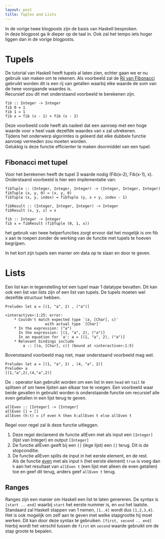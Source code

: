 ```yaml
---
layout: post
title: Tuples and Lists
---
```

In de vorige twee blogposts zijn de basis van Haskell besproken.   
In deze blogpost ga ik dieper op de taal in. Ook zal het tempo iets hoger liggen dan in de vorige blogposts.  

# Tupels
De tutorial van Haskell heeft tupels al laten zien, echter gaan we er nu gebruik van maken om te rekenen. 
Als voorbeeld zal de [Rij van Fibonacci](https://nl.wikipedia.org/wiki/Rij_van_Fibonacci) gebruikt worden dit is een rij van getallen waarbij elke waarde de som van de twee voorgaande waardes is.  
Recursief zou dit met onderstaand voorbeeld te berekenen zijn.
```
fib :: Integer -> Integer
fib 0 = 1
fib 1 = 1
fib x = fib (x - 1) + fib (x - 2)
```
Deze voorbeeld code heeft als nadeel dat een aanroep met een hoge waarde voor x heel vaak dezelfde waardes van x zal uitrekenen.  
Tijdens het onderwerp algorimtes is geleerd dat elke dubbele functie aanroep vermeden zou moeten worden.  
Gelukkig is deze functie efficienter te maken doormiddel van een tupel.  

## Fibonacci met tupel
Voor het berekenen heeft de tupel 3 waarde nodig (Fib(x-2), Fib(x-1), x). Onderstaand voorbeeld is hier een implementatie van:  
```
fibTuple :: (Integer, Integer, Integer) -> (Integer, Integer, Integer)
fibTuple (x, y, 0) = (x, y, 0)
fibTuple (x, y, index) = fibTuple (y, x + y, index - 1)

fibResult :: (Integer, Integer, Integer) -> Integer
fibResult (x, y, z) = x

fib :: Integer -> Integer
fib x = fibResult (fibTuple (0, 1, x))
```  
het gebruik van twee helperfuncties zorgt ervoor dat het mogelijk is om fib x aan te roepen zonder de werking van de functie met tupels te hoeven begrijpen.

In het kort zijn tupels een manier om data op te slaan en door te geven. 

# Lists

Een list kan in tegenstelling tot een tupel maar 1 datatype bevatten. Dit kan ook een list van lists zijn of een list van tupels. De tupels moeten wel dezelfde structuur hebben. 
```
Prelude> let a = [(1, "a", 2) , ("a")]

<interactive>:1:25: error:
    * Couldn't match expected type `(a, [Char], c)'
                  with actual type `[Char]'
    * In the expression: ("a")
      In the expression: [(1, "a", 2), ("a")]
      In an equation for `a': a = [(1, "a", 2), ("a")]
    * Relevant bindings include
        a :: [(a, [Char], c)] (bound at <interactive>:1:5)
```
Bovenstaand voorbeeld mag niet, maar onderstaand voorbeeld mag wel.
```
Prelude> let a = [(1, "a", 2) , (4, "a", 2)]
Prelude> a
[(1,"a",2),(4,"a",2)]
```

De `:` operator kan gebruikt worden om een list in een `head` en `tail` te splitsen of om twee lijsten aan elkaar toe te voegen.
Een voorbeeld waar beide gevallen in gebruikt worden is onderstaande functie om recursief alle even getallen in een lijst terug te geven.
```
allEven :: [Integer] -> [Integer]
allEven [] = []
allEven (h:t) = if even h then h:allEven t else allEven t
```
Regel voor regel zal ik deze functie uitleggen. 
1. Deze regel declareerd de functie allEven met als input een `[Integer]` (lijst van Integer) en output `[Integer]`
2. De functie allEven geeft bij een `[]` (lege lijst) een `[]` terug. Dit is de stopconditie. 
3. De functie allEven splits de input in het eerste element, en de rest.  
   Als de functie [even](http://hackage.haskell.org/package/base-4.12.0.0/docs/Prelude.html#v:even) met als input `h` (het eerste element) `true` is voeg dan `h` aan het resultaat van `allEven t` (een lijst met alleen de even getallen) toe en geef dit terug, anders geef `allEven t` terug.
  
## Ranges
Ranges zijn een manier om Haskell een list te laten genereren. De syntax is `[start .. end]` waarbij `start` het eerste nummer is, en `end` het laatste. Standaard zal Haskell stappen van 1 nemen, `[1..4]` wordt dus `[1,2,3,4]`. Het is ook mogelijk om zelf aan te geven met welke stapgrootte hij moet werken. Dit kan door deze syntax te gebruiken. `[first, second .. end]` hierbij wordt het verschil tussen de `first` en `second` waarde gebruikt om de stap groote te bepalen.


